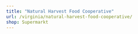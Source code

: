 ```yaml
---
title: "Natural Harvest Food Cooperative"
url: /virginia/natural-harvest-food-cooperative/
shop: Supermarkt
---
```


